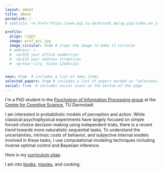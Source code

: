 ```yaml
---
layout: about
title: about
permalink: /
# subtitle: <a href='https://www.pip.tu-darmstadt.de/ag_pip/index.en.jsp'>Psychology of Information Processing, TU Darmstadt</a>. Address. Contacts. Moto. Etc.

profile:
  align: right
  image: prof_pic.jpg
  image_circular: true # crops the image to make it circular
  # address: >
  #  <p>555 your office number</p>
  #  <p>123 your address street</p>
  #  <p>Your City, State 12345</p>


news: true  # includes a list of news items
selected_papers: true # includes a list of papers marked as "selected={true}"
social: true  # includes social icons at the bottom of the page
---
```


I'm a PhD student in the [Psychology of Information Processing group](https://www.pip.tu-darmstadt.de/ag_pip/index.en.jsp) at the [Centre for Cognitive Science](https://www.tu-darmstadt.de/cogsci/ccs/index.en.jsp), TU Darmstadt.

I am interested in probabilistic models of perception and action. While classical psychophysical experiments have largely focused on simple forced-choice decision-making using independent trials, there is a recent trend towards more naturalistic sequential tasks. To understand the uncertainties, intrinsic costs of behavior, and subjective internal models involved in these tasks, I use computational modeling techniques including inverse optimal control and Bayesian inference.

Here is my [curriculum vitae](https://dominikstrb.github.io/assets/pdf/dominikstraub-cv.pdf).

I am into [books]( https://www.goodreads.com/dominikstrb), [movies](https://letterboxd.com/enoughisenough/), and cooking.